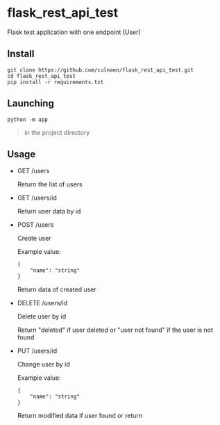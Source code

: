 # flask_rest_api_test
Flask test application with one endpoint (User)
## Install
```shell script
git clone https://github.com/culnaen/flask_rest_api_test.git
cd flask_rest_api_test
pip install -r requirements.txt
```

## Launching
```shell script
python -m app
```
> in the project directory

## Usage

* GET /users 

  Return the list of users

* GET /users/id

  Return user data by id
  
* POST /users

  Create user
  
  Example value:
  ```
  { 
      "name": "string"
  }
  ```
  
  Return data of created user

* DELETE /users/id
  
  Delete user by id
  
  Return "deleted" if user deleted or "user not found" if the user is not found
  
* PUT /users/id
  
  Change user by id
  
  Example value:
  ```
  {
      "name": "string"
  }
  ```
  
  Return modified data if user found or return 
  

